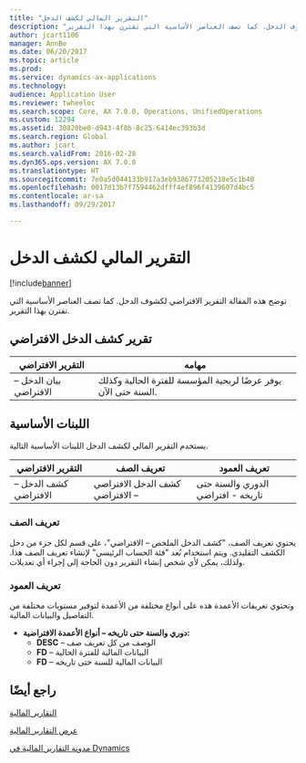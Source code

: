 ```yaml
---
title: "التقرير المالي لكشف الدخل"
description: "توضح هذه المقالة التقرير الافتراضي لكشوف الدخل. كما تصف العناصر الأساسية التي تقترن بهذا التقرير."
author: jcart1106
manager: AnnBe
ms.date: 06/20/2017
ms.topic: article
ms.prod: 
ms.service: dynamics-ax-applications
ms.technology: 
audience: Application User
ms.reviewer: twheeloc
ms.search.scope: Core, AX 7.0.0, Operations, UnifiedOperations
ms.custom: 12294
ms.assetid: 30820be0-d943-4f8b-8c25-6414ec393b3d
ms.search.region: Global
ms.author: jcart
ms.search.validFrom: 2016-02-28
ms.dyn365.ops.version: AX 7.0.0
ms.translationtype: HT
ms.sourcegitcommit: 7e0a5d044133b917a3eb9386773205218e5c1b40
ms.openlocfilehash: 0017d13b7f7594462dfff4ef896f4139607d4bc5
ms.contentlocale: ar-sa
ms.lasthandoff: 09/29/2017

---
```


# <a name="income-statement-financial-report"></a>التقرير المالي لكشف الدخل

[!include[banner](../includes/banner.md)]


توضح هذه المقالة التقرير الافتراضي لكشوف الدخل. كما تصف العناصر الأساسية التي تقترن بهذا التقرير. 

<a name="default-income-statement-report"></a>تقرير كشف الدخل الافتراضي
-------------------------------

| التقرير الافتراضي             | مهامه                                                                                              |
|----------------------------|-----------------------------------------------------------------------------------------------------------|
| بيان الدخل – الافتراضي | يوفر عرضًا لربحية المؤسسة للفترة الحالية وكذلك السنة حتى الآن. |

## <a name="building-blocks"></a>اللبنات الأساسية
يستخدم التقرير المالي لكشف الدخل اللبنات الأساسية التالية.

| التقرير الافتراضي             | تعريف الصف                     | تعريف العمود          |
|----------------------------|------------------------------------|----------------------------|
| كشف الدخل – الافتراضي | كشف الدخل الافتراضي – الافتراضي | الدوري والسنة حتى تاريخه - افتراضي |

### <a name="row-definition"></a>تعريف الصف

يحتوي تعريف الصف، "كشف الدخل الملخص – الافتراضي"، على قسم لكل جزء من دخل الكشف التقليدي. ويتم استخدام بُعد "فئة الحساب الرئيسي" لإنشاء تعريف الصف هذا. ولذلك، يمكن لأي شخص إنشاء التقرير دون الحاجة إلى إجراء أي تعديلات.

### <a name="column-definition"></a>تعريف العمود

وتحتوي تعريفات الأعمدة هذه على أنواع مختلفة من الأعمدة لتوفير مستويات مختلفة من التفاصيل والبيانات المالية.

-   **دوري والسنة حتى تاريخه – أنواع الأعمدة الافتراضية:**
    -   **DESC** – الوصف من كل تعريف صف
    -   **FD** – البيانات المالية للفترة الحالية
    -   **FD** – البيانات المالية للسنة حتى تاريخه

 

<a name="see-also"></a>راجع أيضًا
--------

[التقارير المالية](financial-reporting-getting-started.md)

[عرض التقارير المالية](view-financial-reports.md)

[مدونة التقارير المالية في Dynamics](http://blogs.msdn.com/b/dynamics_financial_reporting/)





